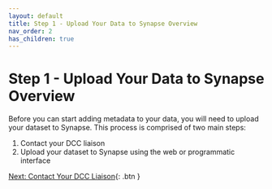```yaml
---
layout: default
title: Step 1 - Upload Your Data to Synapse Overview
nav_order: 2
has_children: true
---
```


# Step 1 - Upload Your Data to Synapse Overview

Before you can start adding metadata to your data, you will need to upload your dataset to Synapse. This process is comprised of two main steps:

1. Contact your DCC liaison
2. Upload your dataset to Synapse using the web or programmatic interface

[Next: Contact Your DCC Liaison](dcc-liaison){: .btn }